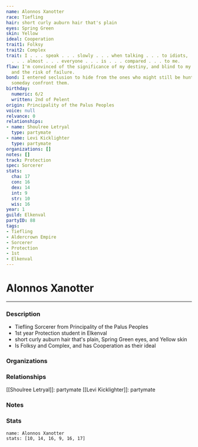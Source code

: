 ```yaml
---
name: Alonnos Xanotter
race: Tiefling
hair: short curly auburn hair that's plain
eyes: Spring Green
skin: Yellow
ideal: Cooperation
trait1: Folksy
trait2: Complex
trait: I . . . speak . . . slowly . . . when talking . . . to idiots, . . . which
  . . . almost . . . everyone . . . is . . . compared . . . to me.
flaw: I'm convinced of the significance of my destiny, and blind to my shortcomings
  and the risk of failure.
bond: I entered seclusion to hide from the ones who might still be hunting me. I must
  someday confront them.
birthday:
  numeric: 6/2
  written: 2nd of Pelent
origin: Principality of the Palus Peoples
voice: null
relvance: 0
relationships:
- name: Shoulree Letryal
  type: partymate
- name: Levi Kicklighter
  type: partymate
organizations: []
notes: []
track: Protection
spec: Sorcerer
stats:
  cha: 17
  con: 16
  dex: 14
  int: 9
  str: 10
  wis: 16
year: 1
guild: Elkenval
partyID: 88
tags:
- Tiefling
- Aldercrown Empire
- Sorcerer
- Protection
- 1st
- Elkenval
---
```

# Alonnos Xanotter
---
### Description
- Tiefling Sorcerer from Principality of the Palus Peoples
- 1st year Protection student in Elkenval
- short curly auburn hair that's plain, Spring Green eyes, and Yellow skin
- Is Folksy and Complex, and has Cooperation as their ideal

### Organizations

### Relationships
[[Shoulree Letryal]]: partymate
[[Levi Kicklighter]]: partymate

### Notes

### Stats
```statblock
name: Alonnos Xanotter
stats: [10, 14, 16, 9, 16, 17]
```